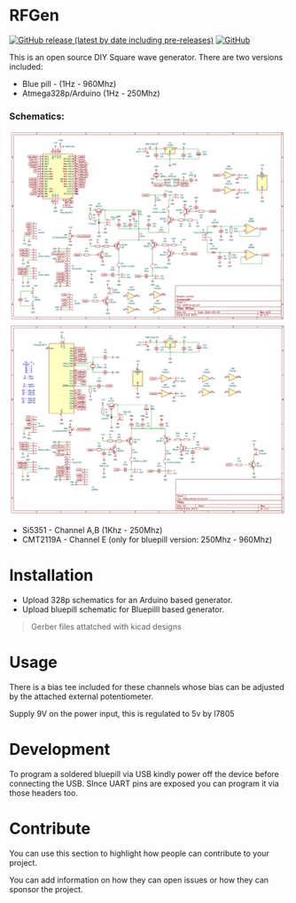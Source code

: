 
# RFGen

[![GitHub release (latest by date including pre-releases)](https://img.shields.io/github/v/release/navendu-pottekkat/awesome-readme?include_prereleases)](https://img.shields.io/github/v/release/navendu-pottekkat/awesome-readme?include_prereleases)
[![GitHub](https://img.shields.io/github/license/navendu-pottekkat/awesome-readme)](https://img.shields.io/github/license/navendu-pottekkat/awesome-readme)


This is an open source DIY Square wave generator. There are two versions included: 
- Blue pill - (1Hz - 960Mhz)
- Atmega328p/Arduino (1Hz - 250Mhz)

### Schematics:

![arduino](assets/arduino_ver.png)
![bluepill](assets/bluepill_ver.png)

- Si5351 - Channel A,B (1Khz - 250Mhz)
- CMT2119A - Channel E (only for bluepill version: 250Mhz - 960Mhz)


# Installation


- Upload 328p schematics for an Arduino based generator.
- Upload bluepill schematic for Bluepilll based generator.

> Gerber files attatched with kicad designs


# Usage


There is a bias tee included for these channels whose bias can be adjusted by the attached external potentiometer. 

Supply 9V on the power input, this is regulated to 5v by l7805


# Development


To program a soldered bluepill via USB kindly power off the device before connecting the USB. SInce UART pins are exposed you can program it via those headers too.


# Contribute


You can use this section to highlight how people can contribute to your project.

You can add information on how they can open issues or how they can sponsor the project.

